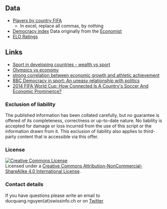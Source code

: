 ## Data

* [Players by country FIFA](http://www.fifa.com/worldfootball/bigcount/registeredplayers.html) 
  * In excel, replace all commas, by nothing 
* [Democracy index](https://en.wikipedia.org/wiki/Democracy_Index) Data originally from the [Economist](http://www.eiu.com/public/topical_report.aspx?campaignid=DemocracyIndex2015)
* [ELO Ratings](http://www.eloratings.net/world.html)


## Links

* [Sport in developing countries - wealth vs sport](http://assets.sportanddev.org.sad.vm.iway.ch/downloads/79__sport_in_developing_countries.pdf)
* [Olympics vs economy](http://freakonomics.com/2014/02/12/want-to-win-olympic-medals-fix-your-economy-first/)
* [ strong correlation between economic growth and athletic achievement ](http://www.cfr.org/world/economy-olympics/p28806)
* [BBC Democracy in sport: An uneasy relationship with politics](http://www.bbc.com/sport/football/30876799)
* [2014 FIFA World Cup: How Connected Is A Country's Soccer And Economic Prominence?](http://www.forbes.com/sites/prishe/2014/06/05/2014-fifa-world-cup-how-connected-is-a-countrys-soccer-and-economic-prominence/#7289d8d95432)



### Exclusion of liability

The published information has been collated carefully, but no guarantee is offered of its completeness, correctness or up-to-date nature. No liability is accepted for damage or loss incurred from the use of this script or the information drawn from it. This exclusion of liability also applies to third-party content that is accessible via this offer.

### License

<a rel="license" href="http://creativecommons.org/licenses/by-nc-sa/4.0/"><img alt="Creative Commons License" style="border-width:0" src="https://i.creativecommons.org/l/by-nc-sa/4.0/88x31.png" /></a><br /><span xmlns:dct="http://purl.org/dc/terms/" property="dct:title">Licensed under a <a rel="license" href="http://creativecommons.org/licenses/by-nc-sa/4.0/">Creative Commons Attribution-NonCommercial-ShareAlike 4.0 International License</a>.

### Contact details

If you have questions please write an email to ducquang.nguyen(at)swissinfo.ch or  on [Twitter](https://twitter.com/duc_qn)
   

